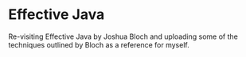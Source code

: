 # Effective Java

Re-visiting Effective Java by Joshua Bloch and uploading some of the techniques outlined by Bloch as a reference for myself.
